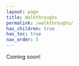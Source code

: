 ```yaml
---
layout: page
title: Walkthroughs
permalink: /walkthroughs/
has_children: true
has_toc: true
nav_order: 5
---
```


Coming soon!
